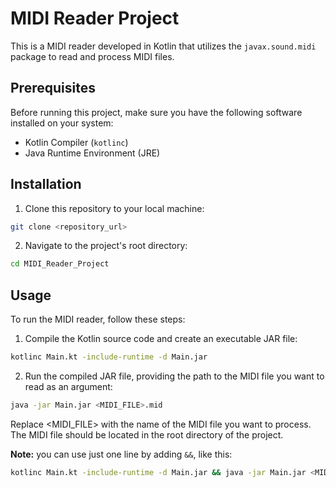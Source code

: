 # MIDI Reader Project

This is a MIDI reader developed in Kotlin that utilizes the `javax.sound.midi` package to read and process MIDI files.

## Prerequisites

Before running this project, make sure you have the following software installed on your system:

- Kotlin Compiler (`kotlinc`)
- Java Runtime Environment (JRE)

## Installation

1. Clone this repository to your local machine:

```bash
git clone <repository_url>
```

2. Navigate to the project's root directory:
```bash
cd MIDI_Reader_Project
```

## Usage
To run the MIDI reader, follow these steps:
1. Compile the Kotlin source code and create an executable JAR file:
```bash
kotlinc Main.kt -include-runtime -d Main.jar
```
2. Run the compiled JAR file, providing the path to the MIDI file you want to read as an argument:
```bash
java -jar Main.jar <MIDI_FILE>.mid
```
Replace <MIDI_FILE> with the name of the MIDI file you want to process. The MIDI file should be located in the root directory of the project.

**Note:** you can use just one line by adding `&&`, like this:
```bash
kotlinc Main.kt -include-runtime -d Main.jar && java -jar Main.jar <MIDI_FILE>.mid
```

